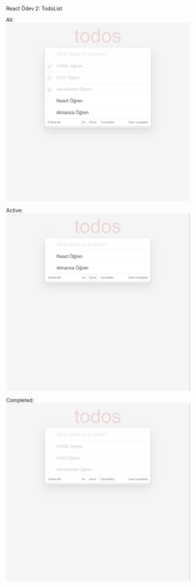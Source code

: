 React Ödev 2: TodoList

All:
![All](./assets/react2-1.jpg)

Active:
![Active](./assets/react2-2.jpg)

Completed:
![Completed](./assets/react2-3.jpg)